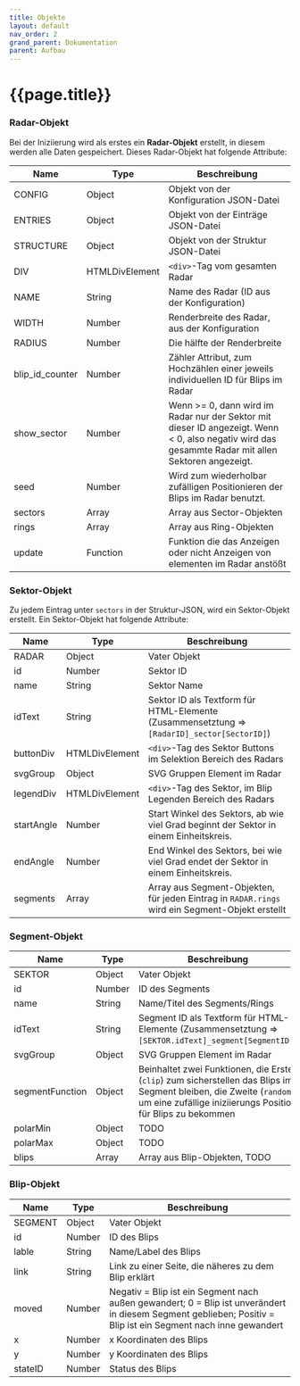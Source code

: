 ```yaml
---
title: Objekte
layout: default
nav_order: 2
grand_parent: Dokumentation
parent: Aufbau
---
```


# {{page.title}}


### Radar-Objekt

Bei der Iniziierung wird als erstes ein **Radar-Objekt** erstellt, in diesem werden alle Daten gespeichert. Dieses Radar-Objekt hat folgende Attribute:

| Name | Type | Beschreibung |
| -------- | -------- | -------- |      
|  CONFIG | Object  | Objekt von der Konfiguration JSON-Datei  |
|  ENTRIES | Object  | Objekt von der Einträge JSON-Datei |
|  STRUCTURE | Object  | Objekt von der Struktur JSON-Datei |
|  DIV | HTMLDivElement  | `<div>`-Tag vom gesamten Radar |
|  NAME | String  | Name des Radar (ID aus der Konfiguration) |
|  WIDTH | Number  | Renderbreite des Radar, aus der Konfiguration |
|  RADIUS | Number  | Die hälfte der Renderbreite |
|  blip_id_counter | Number  | Zähler Attribut, zum Hochzählen einer jeweils individuellen ID für Blips im Radar |
|  show_sector | Number  | Wenn >= 0, dann wird im Radar nur der Sektor mit dieser ID angezeigt. Wenn < 0, also negativ wird das gesammte Radar mit allen Sektoren angezeigt. |
|  seed | Number  | Wird zum wiederholbar zufälligen Positionieren der Blips im Radar benutzt.  |
|  sectors | Array  | Array aus Sector-Objekten |
|  rings | Array  | Array aus Ring-Objekten |
|  update | Function  | Funktion die das Anzeigen oder nicht Anzeigen von elementen im Radar anstößt |


### Sektor-Objekt

Zu jedem Eintrag unter ``sectors`` in der Struktur-JSON, wird ein Sektor-Objekt erstellt. Ein Sektor-Objekt hat folgende Attribute:

| Name | Type | Beschreibung |
| -------- | -------- | -------- |      
|  RADAR | Object  | Vater Objekt  |
|  id | Number  | Sektor ID  |
|  name | String  | Sektor Name  |
|  idText | String  | Sektor ID als Textform für HTML-Elemente (Zusammensetztung => `[RadarID]_sector[SectorID]`)   |
|  buttonDiv | HTMLDivElement  | `<div>`-Tag des Sektor Buttons im Selektion Bereich des Radars  |
|  svgGroup | Object  | SVG Gruppen Element im Radar  |
|  legendDiv | HTMLDivElement  | `<div>`-Tag des Sektor, im Blip Legenden Bereich des Radars |
|  startAngle | Number  | Start Winkel des Sektors, ab wie viel Grad beginnt der Sektor in einem Einheitskreis.  |
|  endAngle | Number  | End Winkel des Sektors, bei wie viel Grad endet der Sektor in einem Einheitskreis.  |
|  segments | Array  | Array aus Segment-Objekten, für jeden Eintrag in ``RADAR.rings`` wird ein Segment-Objekt erstellt  |


### Segment-Objekt

| Name | Type | Beschreibung |
| -------- | -------- | -------- |      
|  SEKTOR | Object  | Vater Objekt  |
|  id | Number  | ID des Segments  |
|  name | String  | Name/Titel des Segments/Rings  |
|  idText | String  | Segment ID als Textform für HTML-Elemente (Zusammensetztung => `[SEKTOR.idText]_segment[SegmentID]`)  |
|  svgGroup | Object  | SVG Gruppen Element im Radar  |
|  segmentFunction | Object  | Beinhaltet zwei Funktionen, die Erste (`clip`) zum sicherstellen das Blips im Segment bleiben, die Zweite (`random`) um eine zufällige iniziierungs Position für Blips zu bekommen |
|  polarMin | Object  | TODO  |
|  polarMax | Object  | TODO  |
|  blips | Array  | Array aus Blip-Objekten, TODO  |


### Blip-Objekt

| Name | Type | Beschreibung |
| -------- | -------- | -------- |      
|  SEGMENT | Object  | Vater Objekt  |
|  id | Number  | ID des Blips  |
|  lable | String  | Name/Label des Blips  |
|  link | String  | Link zu einer Seite, die näheres zu dem Blip erklärt  |
|  moved | Number  | Negativ = Blip ist ein Segment nach außen gewandert; 0 = Blip ist unverändert in diesem Segment geblieben; Positiv = Blip ist ein Segment nach inne gewandert  |
|  x | Number  | x Koordinaten des Blips  |
|  y | Number  | y Koordinaten des Blips  |
|  stateID | Number  | Status des Blips  |

